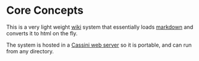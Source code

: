 Core Concepts
=============

This is a very light weight [wiki](/Concepts/Wiki.md) system that essentially loads [markdown](/Concepts/Markdown.md) and converts it to html on the fly.

The system is hosted in a [Cassini web server](/Concepts/Cassini.md) so it is portable, and can run from any directory.